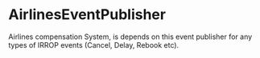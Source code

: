 # AirlinesEventPublisher
Airlines compensation System, is depends on this event publisher for any types of IRROP events (Cancel, Delay, Rebook etc).
